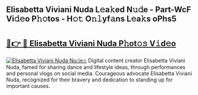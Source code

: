 ## Elisabetta Viviani Nuda L𝚎a𝚔ed N𝚞𝚍e - Part-WcF Vi𝚍𝚎o P𝚑𝚘tos - H𝚘𝚝 O𝚗𝚕yf𝚊ns L𝚎a𝚔s oPhs5

# <h2><a href="http://kf4eyap.oniu.top/?m=Elisabetta+Viviani+Nuda">🔗👉 🔴 Elisabetta Viviani Nuda P𝚑ot𝚘𝚜 V𝚒d𝚎o</a></h2>

[![Elisabetta Viviani Nuda Nu𝚍e𝚜](https://i.imgur.com/0qMVB7G.gif)](http://kf4eyap.oniu.top/?m=Elisabetta+Viviani+Nuda)
Digital content creator Elisabetta Viviani Nuda, famed for sharing dance and lifestyle ideas, through performances and personal vlogs on social media. Courageous advocate Elisabetta Viviani Nuda, recognized for their bravery and dedication to standing up for important causes.  
